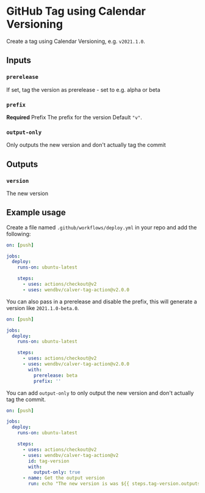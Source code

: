 # GitHub Tag using Calendar Versioning

Create a tag using Calendar Versioning, e.g. `v2021.1.0`.

## Inputs

### `prerelease`
If set, tag the version as prerelease - set to e.g. alpha or beta

### `prefix`
**Required** Prefix The prefix for the version Default `"v"`.

### `output-only`
Only outputs the new version and don't actually tag the commit


## Outputs

### `version`
The new version

## Example usage
Create a file named `.github/workflows/deploy.yml` in your repo and add the following:

```yml
on: [push]

jobs:
  deploy:
    runs-on: ubuntu-latest

    steps:
      - uses: actions/checkout@v2
      - uses: wendbv/calver-tag-action@v2.0.0
```

You can also pass in a prerelease and disable the prefix, this will generate a version like `2021.1.0-beta.0`.
```yml
on: [push]

jobs:
  deploy:
    runs-on: ubuntu-latest

    steps:
      - uses: actions/checkout@v2
      - uses: wendbv/calver-tag-action@v2.0.0
        with:
          prerelease: beta
          prefix: ''
```
You can add `output-only` to only output the new version and don't actually tag the commit.
```yml
on: [push]

jobs:
  deploy:
    runs-on: ubuntu-latest

    steps:
      - uses: actions/checkout@v2
      - uses: wendbv/calver-tag-action@v2
        id: tag-version
        with:
          output-only: true
      - name: Get the output version
        run: echo "The new version is was ${{ steps.tag-version.outputs.version }}"
```
